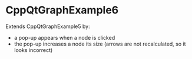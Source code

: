 # CppQtGraphExample6

Extends CppQtGraphExample5 by:
 * a pop-up appears when a node is clicked
 * the pop-up increases a node its size (arrows are not recalculated, so it looks incorrect)